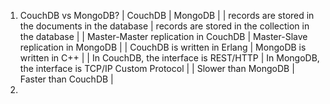 1. CouchDB vs MongoDB?
  |     CouchDB |   MongoDB |
  | records are stored in the documents in the database | records are stored in the collection in the database |
  | Master-Master replication in CouchDB | Master-Slave replication in MongoDB |
  | CouchDB is written in Erlang | MongoDB is written in C++ |
  | In CouchDB, the interface is REST/HTTP | In MongoDB, the interface is TCP/IP Custom Protocol |
  | Slower than MongoDB | Faster than CouchDB |
2. 
